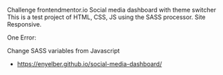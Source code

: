Challenge frontendmentor.io Social media dashboard with theme switcher This is a test project of HTML, CSS, JS using the SASS processor. Site Responsive.

One Error:

Change SASS variables from Javascript

- https://enyelber.github.io/social-media-dashboard/

